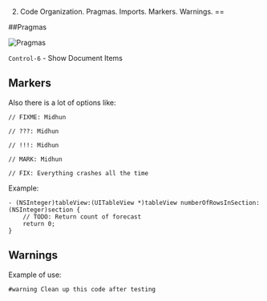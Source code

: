 2. Code Organization. Pragmas. Imports. Markers. Warnings.
==

##Pragmas

![Pragmas](https://github.com/arthurigberdin/rg-ios-base/blob/master/Images/pragmas.png)

`Control-6` - Show Document Items

## Markers

Also there is a lot of options like:
```
// FIXME: Midhun 

// ???: Midhun 

// !!!: Midhun 

// MARK: Midhun

// FIX: Everything crashes all the time 
```

Example:
```objc
- (NSInteger)tableView:(UITableView *)tableView numberOfRowsInSection:(NSInteger)section {
    // TODO: Return count of forecast
    return 0;
}
```

## Warnings

Example of use:
```
#warning Clean up this code after testing
```

